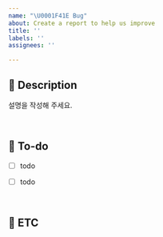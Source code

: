 ```yaml
---
name: "\U0001F41E Bug"
about: Create a report to help us improve
title: ''
labels: ''
assignees: ''

---
```


## 💁 Description
설명을 작성해 주세요.



<br>

## 📑  To-do
- [ ] todo
- [ ] todo


<br>

## 🚧 ETC
